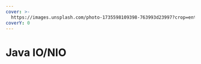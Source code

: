 ```yaml
---
cover: >-
  https://images.unsplash.com/photo-1735598109398-763993d23997?crop=entropy&cs=srgb&fm=jpg&ixid=M3wxOTcwMjR8MHwxfHJhbmRvbXx8fHx8fHx8fDE3Mzg0MjIwNDZ8&ixlib=rb-4.0.3&q=85
coverY: 0
---
```


# Java IO/NIO

